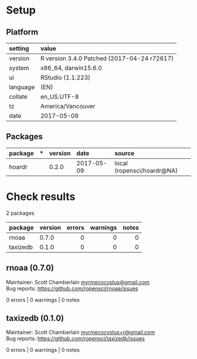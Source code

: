 # Setup

## Platform

|setting  |value                                       |
|:--------|:-------------------------------------------|
|version  |R version 3.4.0 Patched (2017-04-24 r72617) |
|system   |x86_64, darwin15.6.0                        |
|ui       |RStudio (1.1.223)                           |
|language |(EN)                                        |
|collate  |en_US.UTF-8                                 |
|tz       |America/Vancouver                           |
|date     |2017-05-09                                  |

## Packages

|package |*  |version |date       |source                     |
|:-------|:--|:-------|:----------|:--------------------------|
|hoardr  |   |0.2.0   |2017-05-09 |local (ropensci/hoardr@NA) |

# Check results

2 packages

|package  |version | errors| warnings| notes|
|:--------|:-------|------:|--------:|-----:|
|rnoaa    |0.7.0   |      0|        0|     0|
|taxizedb |0.1.0   |      0|        0|     0|

## rnoaa (0.7.0)
Maintainer: Scott Chamberlain <myrmecocystus@gmail.com>  
Bug reports: https://github.com/ropensci/rnoaa/issues

0 errors | 0 warnings | 0 notes

## taxizedb (0.1.0)
Maintainer: Scott Chamberlain <myrmecocystus+r@gmail.com>  
Bug reports: https://github.com/ropensci/taxizedb/issues

0 errors | 0 warnings | 0 notes

